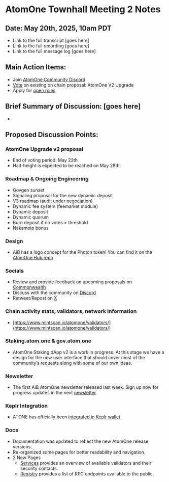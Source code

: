 # AtomOne Townhall Meeting 2 Notes

##  Date: May 20th, 2025, 10am PDT

* Link to the full transcript \[goes here\]  
* Link to the full recording \[goes here\]  
* Link to the full message log \[goes here\]

## Main Action Items:

* Join [AtomOne Community Discord](http://discord.gg/atomone)  
* [Vote](https://gov.atom.one/proposals/8) on existing on chain proposal: AtomOne V2 Upgrade
* Apply for [open roles](https://jobs.ashbyhq.com/allinbits)

## Brief Summary of Discussion: \[goes here\]
* 

## Proposed Discussion Points:

### AtomOne Upgrade v2 proposal
* End of voting period: May 22th
* Halt-height is expected to be reached on May 28th.

### Roadmap & Ongoing Engineering
* Govgen sunset
* Signaling proposal for the new dynamic deposit
* V3 roadmap (audit under negociation)
* Dynamic fee system (feemarket module)
* Dynamic deposit
* Dynamic quorum
* Burn deposit if no votes > threshold
* Nakamoto bonus

### Design
* AiB has a logo concept for the Photon token! You can find it on the [AtomOne Hub repo](https://github.com/atomone-hub/assets/blob/main/logos/PNG/photon-token-round.png) 
### Socials

* Review and provide feedback on upcoming proposals on [Commonwealth](https://common.xyz/atomone)  
* Discuss with the community on [Discord](http://discord.gg/atomone)   
* Retweet/Repost on [X](http://x.com/_atomone)

### Chain activity stats, validators, network information

* [https://www.mintscan.io/atomone/validators/](https://www.mintscan.io/atomone/validators/)

### Staking.atom.one & gov.atom.one
* AtomOne Staking dApp v2 is a work in progress. At this stage we have a design for the new user interface that should cover most of the community’s requests along with some of our own ideas.

### Newsletter

* The first AiB AtomOne newsletter released last week. Sign up now for progress updates in the next [newsletter](https://atom.one/#newsletter)

### Keplr Integration
* ATONE has officially been [integrated in Keplr wallet](https://x.com/keplrwallet/status/1922978693065974206)
  
### Docs
* Documentation was updated to reflect the new AtomOne release versions.
* Re-organized some pages for better readability and navigation.
* 2 New Pages
  * [Services](https://docs.atom.one/validators/services.html) provides an overview of available validators and their security contacts.
  * [Registry](https://docs.atom.one/validators/registry.html) provides a list of RPC endpoints available to the public.

